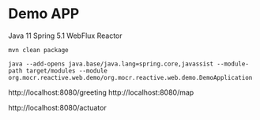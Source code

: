 # Demo APP

Java 11
Spring 5.1
WebFlux
Reactor

```
mvn clean package
```

```
java --add-opens java.base/java.lang=spring.core,javassist --module-path target/modules --module org.mocr.reactive.web.demo/org.mocr.reactive.web.demo.DemoApplication
```

http://localhost:8080/greeting
http://localhost:8080/map

http://localhost:8080/actuator

